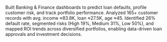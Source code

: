 Built Banking & Finance dashboards to predict loan defaults, profile customer risk, and track portfolio performance. Analyzed 165+ customer records with avg. income ≈83.8K, loan ≈27.5K, age ≈45. Identified 26% default rate, segmented risks (High 19%, Medium 31%, Low 50%), and mapped ROI trends across diversified portfolios, enabling data-driven loan approvals and investment decisions.
